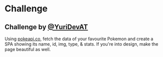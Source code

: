 # Challenge
## Challenge by [@YuriDevAT](https://twitter.com/YuriDevAT)

Using [pokeapi.co](https://pokeapi.co/), fetch the data of your favourite Pokemon and create a SPA showing its name, id, img, type, & stats. If you're into design, make the page beautiful as well.

